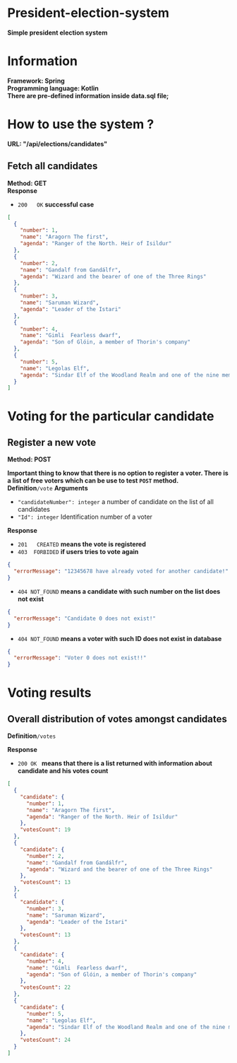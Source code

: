 # President-election-system

**Simple president election system**

# Information

**Framework: Spring**  
**Programming language: Kotlin**  
**There are pre-defined information inside data.sql file;**

# How to use the system ?

**URL: "/api/elections/candidates"**

## Fetch all candidates

**Method: GET**  
**Response**

- `200   OK` **successful case**

```json
[
  {
    "number": 1,
    "name": "Aragorn The first",
    "agenda": "Ranger of the North. Heir of Isildur"
  },
  {
    "number": 2,
    "name": "Gandalf from Gandálfr",
    "agenda": "Wizard and the bearer of one of the Three Rings"
  },
  {
    "number": 3,
    "name": "Saruman Wizard",
    "agenda": "Leader of the Istari"
  },
  {
    "number": 4,
    "name": "Gimli  Fearless dwarf",
    "agenda": "Son of Glóin, a member of Thorin's company"
  },
  {
    "number": 5,
    "name": "Legolas Elf",
    "agenda": "Sindar Elf of the Woodland Realm and one of the nine members of the Fellowship"
  }
]
```

# Voting for the particular candidate #

## Register a new vote ##

**Method: POST**

**Important thing to know that there is no option to register a voter. There is a list of free voters which can be use
to test `POST` method.**  
**Definition**`/vote`
**Arguments**

- `"candidateNumber": integer` a number of candidate on the list of all candidates
- `"Id": integer` Identification number of a voter

**Response**

- `201   CREATED` **means the vote is registered**
- `403  FORBIDED` **if users tries to vote again**

```json
{
  "errorMessage": "12345678 have already voted for another candidate!"
}
```

- `404 NOT_FOUND` **means a candidate with such number on the list does not exist**

```json
{
  "errorMessage": "Candidate 0 does not exist!"
}
```

- `404 NOT_FOUND` **means a voter with such ID does not exist in database**

```json
{
  "errorMessage": "Voter 0 does not exist!!"
}
```

# Voting results #
## Overall distribution of votes amongst candidates ##
**Definition**`/votes`

**Response**
- `200 OK ` **means that there is a list returned with information about candidate and his votes count**
```json
[
  {
    "candidate": {
      "number": 1,
      "name": "Aragorn The first",
      "agenda": "Ranger of the North. Heir of Isildur"
    },
    "votesCount": 19
  },
  {
    "candidate": {
      "number": 2,
      "name": "Gandalf from Gandálfr",
      "agenda": "Wizard and the bearer of one of the Three Rings"
    },
    "votesCount": 13
  },
  {
    "candidate": {
      "number": 3,
      "name": "Saruman Wizard",
      "agenda": "Leader of the Istari"
    },
    "votesCount": 13
  },
  {
    "candidate": {
      "number": 4,
      "name": "Gimli  Fearless dwarf",
      "agenda": "Son of Glóin, a member of Thorin's company"
    },
    "votesCount": 22
  },
  {
    "candidate": {
      "number": 5,
      "name": "Legolas Elf",
      "agenda": "Sindar Elf of the Woodland Realm and one of the nine members of the Fellowship"
    },
    "votesCount": 24
  }
]
```